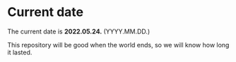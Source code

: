 # Current date

The current date is **2022.05.24.** (YYYY.MM.DD.)

This repository will be good when the world ends, so we will know how long it lasted.